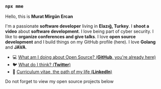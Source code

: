 ### `npx mme`


Hello, this is **Murat Mirgün Ercan**

I'm a passionate **software developer** living in **Elazığ, Turkey**.
I **shoot a video** about **software development**. I love being part of cyber security. I like to **organize conferences and give talks**.
I love **open source development** and I build things on my GitHub profile (here).
I love **Golang** and **JAVA**.

- 💻  [What am I doing about Open Source? (**GitHub**, you're already here)](https://github.com/MuratSs)
- 🐦  [What do I think? (**Twitter**)](https://twitter.com/muratmirgun)
- 🏹  [Curriculum vitae, the path of my life (**LinkedIn**)](https://linkedin.com/in/murat-m-ercan)

Do not forget to view my open source projects below 
